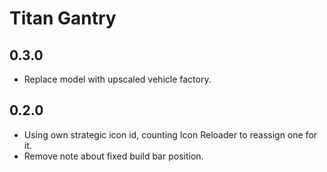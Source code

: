 # Titan Gantry

## 0.3.0

- Replace model with upscaled vehicle factory.

## 0.2.0

- Using own strategic icon id, counting Icon Reloader to reassign one for it.
- Remove note about fixed build bar position.

